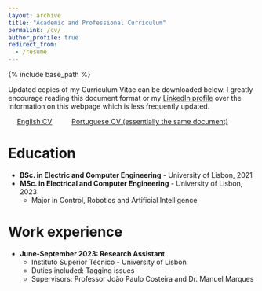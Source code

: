 ```yaml
---
layout: archive
title: "Academic and Professional Curriculum"
permalink: /cv/
author_profile: true
redirect_from:
  - /resume
---
```


{% include base_path %}

Updated copies of my Curriculum Vitae can be downloaded below. I greatly encourage reading this document format or my [LinkedIn 
profile](https://www.linkedin.com/in/andre-a-fernandes/) over the information on this webpage which is less frequently updated.


<div>
  &emsp;
  <a href="https://andre-a-fernandes.github.io/files/CV_EN" class="btn btn-primary" role="button">English CV</a>
  &emsp; &emsp;
  <a href="https://andre-a-fernandes.github.io/files/CV_PT" class="btn btn-primary" role="button">Portuguese CV (essentially the same document)</a>
  &emsp;
</div>

<p></p>


Education
======
* **BSc. in Electric and Computer Engineering** - University of Lisbon, 2021
* **MSc. in Electrical and Computer Engineering** - University of Lisbon, 2023
  * Major in Control, Robotics and Artificial Intelligence

Work experience
======
* **June-September 2023: Research Assistant**
  * Instituto Superior Técnico - University of Lisbon
  * Duties included: Tagging issues
  * Supervisors: Professor João Paulo Costeira and Dr. Manuel Marques
